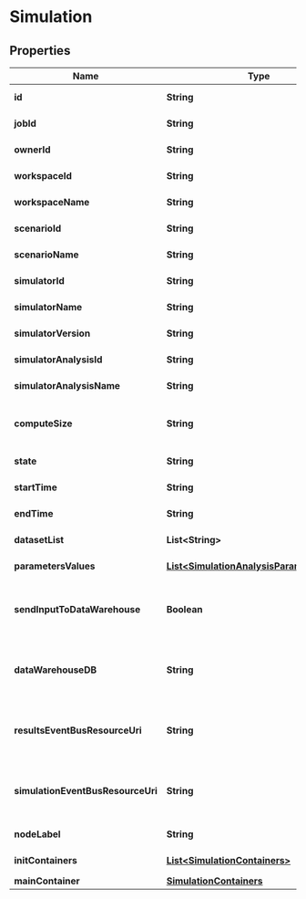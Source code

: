 

# Simulation


## Properties

Name | Type | Description | Notes
------------ | ------------- | ------------- | -------------
**id** | **String** | the Simulation |  [optional] [readonly]
**jobId** | **String** | the Platform compute cluster Job Id |  [optional] [readonly]
**ownerId** | **String** | the user id which own this simulation |  [optional] [readonly]
**workspaceId** | **String** | the Workspace Id |  [optional] [readonly]
**workspaceName** | **String** | the Workspace name |  [optional] [readonly]
**scenarioId** | **String** | the Scenario Id |  [optional] [readonly]
**scenarioName** | **String** | the Scenario name |  [optional] [readonly]
**simulatorId** | **String** | the Simulator Id |  [optional] [readonly]
**simulatorName** | **String** | the Simulator name |  [optional] [readonly]
**simulatorVersion** | **String** | the Simulator version |  [optional] [readonly]
**simulatorAnalysisId** | **String** | the Simulator Analysis id |  [optional] [readonly]
**simulatorAnalysisName** | **String** | the Simulator Analysis name |  [optional] [readonly]
**computeSize** | **String** | the compute size needed for this Analysis. Standard sizes are basic and highcpu. Default is basic |  [optional] [readonly]
**state** | **String** | the Simulation state |  [optional] [readonly]
**startTime** | **String** | the Simulation start Date Time |  [optional] [readonly]
**endTime** | **String** | the Simulation end Date Time |  [optional] [readonly]
**datasetList** | **List&lt;String&gt;** | the list of Dataset Id associated to this Analysis |  [optional] [readonly]
**parametersValues** | [**List&lt;SimulationAnalysisParameterValue&gt;**](SimulationAnalysisParameterValue.md) | the list of Simulator Analysis parameters values |  [optional] [readonly]
**sendInputToDataWarehouse** | **Boolean** | whether or not the Dataset values and the input parameters values are send to the DataWarehouse prior to Simulation Run |  [optional] [readonly]
**dataWarehouseDB** | **String** | the DataWarehouse database name to send data if sendInputToDataWarehouse is set |  [optional]
**resultsEventBusResourceUri** | **String** | the event bus which receive Workspace Simulation results messages. Message won&#39;t be send if this is not set |  [optional]
**simulationEventBusResourceUri** | **String** | the event bus which receive Workspace Simulation events messages. Message won&#39;t be send if this is not set |  [optional]
**nodeLabel** | **String** | the node label request |  [optional] [readonly]
**initContainers** | [**List&lt;SimulationContainers&gt;**](SimulationContainers.md) | the list of init containers |  [optional] [readonly]
**mainContainer** | [**SimulationContainers**](SimulationContainers.md) |  |  [optional]



